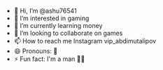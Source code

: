 - 👋 Hi, I’m @ashu76541
- 👀 I’m interested in gaming 
- 🌱 I’m currently learning money 
- 💞️ I’m looking to collaborate on games 
- 📫 How to reach me Instagram vip_abdimutalipov
- 😄 Pronouns: 🍃
- ⚡ Fun fact: I'm a man 🥷🏻

<!---
ashu76541/ashu76541 is a ✨ special ✨ repository because its `README.md` (this file) appears on your GitHub profile.
You can click the Preview link to take a look at your changes.
--->
